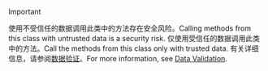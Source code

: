 > [!IMPORTANT]
> <span data-ttu-id="71272-101">使用不受信任的数据调用此类中的方法存在安全风险。</span><span class="sxs-lookup"><span data-stu-id="71272-101">Calling methods from this class with untrusted data is a security risk.</span></span> <span data-ttu-id="71272-102">仅使用受信任的数据调用此类中的方法。</span><span class="sxs-lookup"><span data-stu-id="71272-102">Call the methods from this class only with trusted data.</span></span> <span data-ttu-id="71272-103">有关详细信息，请参阅[数据验证](https://www.owasp.org/index.php/Data_Validation)。</span><span class="sxs-lookup"><span data-stu-id="71272-103">For more information, see [Data Validation](https://www.owasp.org/index.php/Data_Validation).</span></span>